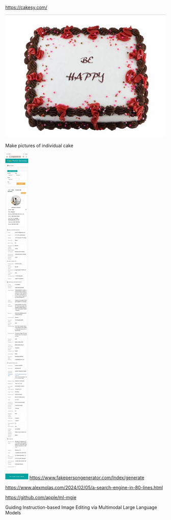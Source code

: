 https://cakesy.com/

![](../_asset/signal-2024-02-07-18-17-28-939.jpg)

Make pictures of individual cake 

![](../_asset/Screenshot_20240207_181414_Kiwi%20Browser.jpg)
https://www.fakepersongenerator.com/Index/generate

https://www.alexmolas.com/2024/02/05/a-search-engine-in-80-lines.html

https://github.com/apple/ml-mgie

Guiding Instruction-based Image Editing via Multimodal Large Language Models